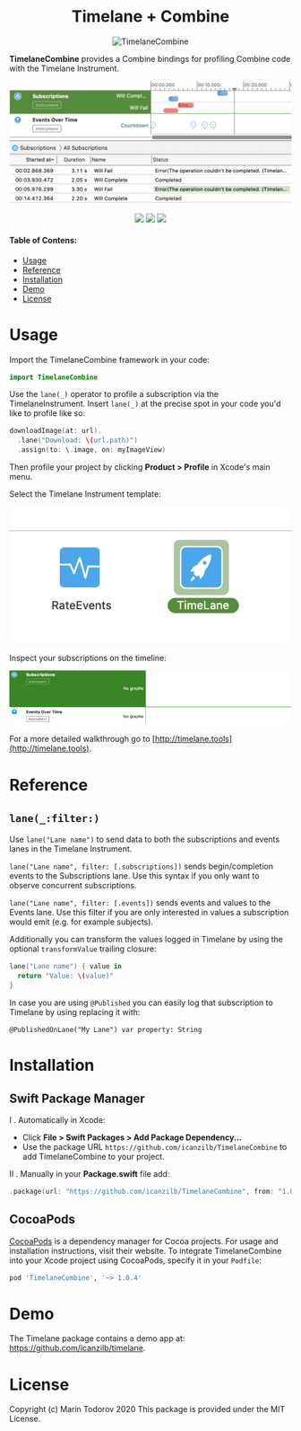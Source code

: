 <h1 align="center"> Timelane + Combine </h1>
<p align="center"> 
   <img src="https://github.com/icanzilb/TimelaneCombine/blob/master/etc/Icon_128x128@2x.png" width="200” max-width="90%" alt="TimelaneCombine" />
</p>

**TimelaneCombine** provides a Combine bindings for profiling Combine code with the Timelane Instrument.

![Timelane Instrument](etc/timelane.png)

<p align="center">
    <img src="https://img.shields.io/badge/Swift-5.2-orange.svg" />
    <img src="https://img.shields.io/cocoapods/l/TimelaneCombine.svg" />
    <img src="https://img.shields.io/cocoapods/p/TimelaneCombine.svg" />
</p>

#### Table of Contens:

- [Usage](#Usage)
- [Reference](#Reference)
- [Installation](#Installation)
- [Demo](#Demo)
- [License](#License)

# Usage

Import the TimelaneCombine framework in your code:

```swift
import TimelaneCombine
```

Use the `lane(_)` operator to profile a subscription via the TimelaneInstrument. Insert `lane(_)` at the precise spot in your code you'd like to profile like so:

```swift
downloadImage(at: url).
  .lane("Download: \(url.path)")
  .assign(to: \.image, on: myImageView)
```

Then profile your project by clicking **Product > Profile** in Xcode's main menu.

Select the Timelane Instrument template:

![Timelane Instrument Template](etc/timelane-template.png)

Inspect your subscriptions on the timeline:

![Timelane Live Recording](etc/timelane-recording.gif)

For a more detailed walkthrough go to [http://timelane.tools](http://timelane.tools).

# Reference

## `lane(_:filter:)`

Use `lane("Lane name")` to send data to both the subscriptions and events lanes in the Timelane Instrument.

`lane("Lane name", filter: [.subscriptions])` sends begin/completion events to the Subscriptions lane. Use this syntax if you only want to observe concurrent subscriptions.

`lane("Lane name", filter: [.events])` sends events and values to the Events lane. Use this filter if you are only interested in values a subscription would emit (e.g. for example subjects).

Additionally you can transform the values logged in Timelane by using the optional `transformValue` trailing closure:

```swift
lane("Lane name") { value in
  return "Value: \(value)"
}
```

In case you are using `@Published` you can easily log that subscription to Timelane by using replacing it with:

```
@PublishedOnLane("My Lane") var property: String
```

# Installation

## Swift Package Manager

I . Automatically in Xcode:

 - Click **File > Swift Packages > Add Package Dependency...**  
 - Use the package URL `https://github.com/icanzilb/TimelaneCombine` to add TimelaneCombine to your project.

II . Manually in your **Package.swift** file add:

```swift
.package(url: "https://github.com/icanzilb/TimelaneCombine", from: "1.0.4")
```

## CocoaPods

[CocoaPods](https://cocoapods.org) is a dependency manager for Cocoa projects. For usage and installation instructions, visit their website. To integrate TimelaneCombine into your Xcode project using CocoaPods, specify it in your `Podfile`:

```ruby
pod 'TimelaneCombine', '~> 1.0.4'
```

# Demo

The Timelane package contains a demo app at: https://github.com/icanzilb/timelane.

# License

Copyright (c) Marin Todorov 2020
This package is provided under the MIT License.
